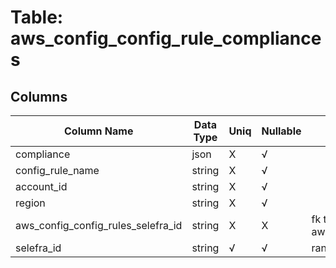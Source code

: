 # Table: aws_config_config_rule_compliances

## Columns 

|  Column Name   |  Data Type  | Uniq | Nullable | Description | 
|  ----  | ----  | ----  | ----  | ---- | 
| compliance | json | X | √ |  | 
| config_rule_name | string | X | √ |  | 
| account_id | string | X | √ |  | 
| region | string | X | √ |  | 
| aws_config_config_rules_selefra_id | string | X | X | fk to aws_config_config_rules.selefra_id | 
| selefra_id | string | √ | √ | random id | 


